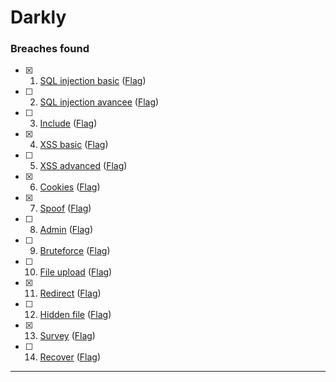 # Darkly


### Breaches found


- [x] 1. [SQL injection basic](/SQL%20injection%20basic/Ressources/Readme.md) ([Flag](/SQL%20injection%20basic/flag))

- [ ] 2. [SQL injection avancee](/SQL%20injection%20avancee/Ressources/Readme.md) ([Flag](/SQL%20injection%20avancee/flag))

- [ ] 3. [Include](/Include/Ressources/Readme.md) ([Flag](/Include/flag))

- [x] 4. [XSS basic](/XSS%20basic/Ressources/Readme.md) ([Flag](/XSS%20basic/flag))

- [ ] 5. [XSS advanced](/XSS%20advanced/Ressources/Readme.md) ([Flag](/XSS%20advanced/flag))

- [x] 6. [Cookies](/Cookies/Ressources/Readme.md) ([Flag](/Cookies/flag))

- [x] 7. [Spoof](/Spoof/Ressources/Readme.md) ([Flag](/Spoof/flag))

- [ ] 8. [Admin](/Admin/Ressources/Readme.md) ([Flag](/Admin/flag))

- [ ] 9. [Bruteforce](/Bruteforce/Ressources/Readme.md) ([Flag](/Bruteforce/flag))

- [ ] 10. [File upload](/File%20upload/Ressources/Readme.md) ([Flag](/File%20upload/flag))

- [x] 11. [Redirect](/Redirect/Ressources/Readme.md) ([Flag](/Redirect/flag))

- [ ] 12. [Hidden file](/Hidden%20file/Ressources/Readme.md) ([Flag](/Hidden%20file/flag))

- [x] 13. [Survey](/Survey/Ressources/Readme.md) ([Flag](/Survey/flag))

- [ ] 14. [Recover](/Recover/Ressources/Readme.md) ([Flag](/Recover/flag))

---
